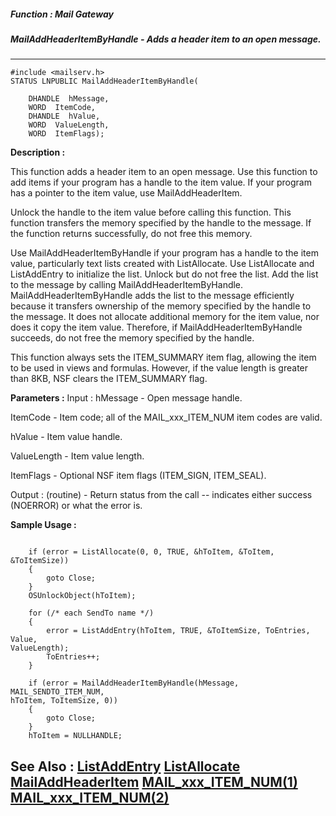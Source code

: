 ##### Function : Mail Gateway
##### MailAddHeaderItemByHandle - Adds a header item to an open message.
---
```
#include <mailserv.h>
STATUS LNPUBLIC MailAddHeaderItemByHandle(

	DHANDLE  hMessage,
	WORD  ItemCode,
	DHANDLE  hValue,
	WORD  ValueLength,
	WORD  ItemFlags);
```
**Description :**

This function adds a header item to an open message.  Use this function to add 
items if your program has a handle to the item value. If your program has a 
pointer to the item value, use MailAddHeaderItem.

Unlock the handle to the item value before calling this function. This function 
transfers the memory specified by the handle to the message. If the function 
returns successfully, do not free this memory.

Use MailAddHeaderItemByHandle if your program has a handle to the item value, 
particularly text lists created with ListAllocate. Use ListAllocate and 
ListAddEntry to initialize the list. Unlock but do not free the list. Add the 
list to the message by calling MailAddHeaderItemByHandle. 
MailAddHeaderItemByHandle adds the list to the message efficiently because it 
transfers ownership of the memory specified by the handle to the message. It 
does not allocate additional memory for the item value, nor does it copy the 
item value. Therefore, if MailAddHeaderItemByHandle succeeds, do not free the 
memory specified by the handle.

This function always sets the ITEM_SUMMARY item flag, allowing the item to be 
used in views and formulas.  However, if the value length is greater than 8KB, 
NSF clears the ITEM_SUMMARY flag.

**Parameters :**
Input :
hMessage  -  Open message handle.

ItemCode  -  Item code; all of the MAIL_xxx_ITEM_NUM item codes are valid.

hValue  -  Item value handle.

ValueLength  -  Item value length.

ItemFlags  -  Optional NSF item flags (ITEM_SIGN, ITEM_SEAL).

Output :
(routine)  -  Return status from the call -- indicates either success (NOERROR) or what the error is.



**Sample Usage :**
```

    if (error = ListAllocate(0, 0, TRUE, &hToItem, &ToItem, &ToItemSize))
    {
        goto Close;
    }
    OSUnlockObject(hToItem);

    for (/* each SendTo name */)
    {
        error = ListAddEntry(hToItem, TRUE, &ToItemSize, ToEntries, Value, 
ValueLength);
        ToEntries++;
    }
  
    if (error = MailAddHeaderItemByHandle(hMessage, MAIL_SENDTO_ITEM_NUM, 
hToItem, ToItemSize, 0))
    {
        goto Close;
    }
    hToItem = NULLHANDLE;

```
**See Also :**
[ListAddEntry](/reference/Func/ListAddEntry)
[ListAllocate](/reference/Func/ListAllocate)
[MailAddHeaderItem](/reference/Func/MailAddHeaderItem)
[MAIL_xxx_ITEM_NUM(1)](/reference/Symb/MAIL_xxx_ITEM_NUM(1))
[MAIL_xxx_ITEM_NUM(2)](/reference/Symb/MAIL_xxx_ITEM_NUM(2))
---

